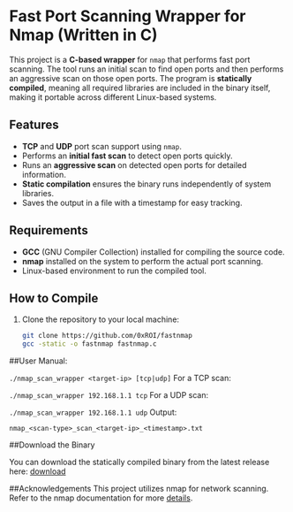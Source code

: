# Fast Port Scanning Wrapper for Nmap (Written in C)

This project is a **C-based wrapper** for `nmap` that performs fast port scanning. The tool runs an initial scan to find open ports and then performs an aggressive scan on those open ports. The program is **statically compiled**, meaning all required libraries are included in the binary itself, making it portable across different Linux-based systems.

## Features
- **TCP** and **UDP** port scan support using `nmap`.
- Performs an **initial fast scan** to detect open ports quickly.
- Runs an **aggressive scan** on detected open ports for detailed information.
- **Static compilation** ensures the binary runs independently of system libraries.
- Saves the output in a file with a timestamp for easy tracking.

## Requirements
- **GCC** (GNU Compiler Collection) installed for compiling the source code.
- **nmap** installed on the system to perform the actual port scanning.
- Linux-based environment to run the compiled tool.

## How to Compile

1. Clone the repository to your local machine:
   ```bash
   git clone https://github.com/0xROI/fastnmap
   gcc -static -o fastnmap fastnmap.c
##User Manual:

`./nmap_scan_wrapper <target-ip> [tcp|udp]`
For a TCP scan:

`./nmap_scan_wrapper 192.168.1.1 tcp`
For a UDP scan:

`./nmap_scan_wrapper 192.168.1.1 udp`
Output:

`nmap_<scan-type>_scan_<target-ip>_<timestamp>.txt`

##Download the Binary

You can download the statically compiled binary from the latest release here: [download](https://github.com/0xROI/fastnmap/raw/refs/heads/main/fastnmap)

##Acknowledgements
This project utilizes nmap for network scanning. Refer to the nmap documentation for more [details](https://nmap.org).
